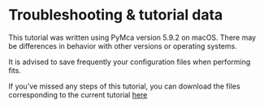 # Troubleshooting & tutorial data

This tutorial was written using PyMca version 5.9.2 on macOS. There may be differences in behavior with other versions or operating systems.

It is advised to save frequently your configuration files when performing fits.


If you’ve missed any steps of this tutorial, you can download the files corresponding to the current tutorial [here](../../../_static/xrf/pymca/tutorial_data.zip)

